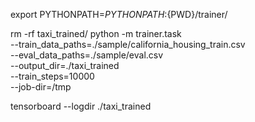 


export PYTHONPATH=${PYTHONPATH}:${PWD}/trainer/

rm -rf taxi_trained/
python -m trainer.task \
--train_data_paths=./sample/california_housing_train.csv \
  --eval_data_paths=./sample/eval.csv  \
  --output_dir=./taxi_trained \
  --train_steps=10000 \
  --job-dir=/tmp

tensorboard --logdir ./taxi_trained
